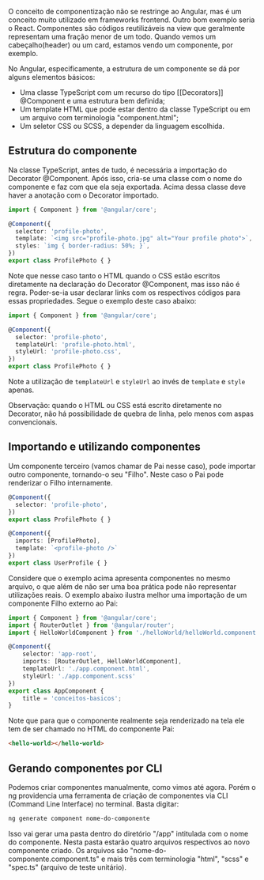 O conceito de componentização não se restringe ao Angular, mas é um conceito muito utilizado em frameworks frontend. Outro bom exemplo seria o React.
Componentes são códigos reutilizáveis na view que geralmente representam uma fração menor de um todo. Quando vemos um cabeçalho(header) ou um card, estamos vendo um componente, por exemplo. 

No Angular, especificamente, a estrutura de um componente se dá por alguns elementos básicos:

- Uma classe TypeScript com um recurso do tipo [[Decorators]] @Component e uma estrutura bem definida;
- Um template HTML que pode estar dentro da classe TypeScript ou em um arquivo com terminologia "component.html";
- Um seletor CSS ou SCSS, a depender da linguagem escolhida.

## Estrutura do componente

Na classe TypeScript, antes de tudo, é necessária a importação do Decorator @Component. Após isso, cria-se uma classe com o nome do componente e faz com que ela seja exportada. Acima dessa classe deve haver a anotação com o Decorator importado.

```ts
import { Component } from '@angular/core';

@Component({
  selector: 'profile-photo',
  template: `<img src="profile-photo.jpg" alt="Your profile photo">`,
  styles: `img { border-radius: 50%; }`,
})
export class ProfilePhoto { }
```

Note que nesse caso tanto o HTML quando o CSS estão escritos diretamente na declaração do Decorator @Component, mas isso não é regra. Poder-se-ia usar declarar links com os respectivos códigos para essas propriedades. Segue o exemplo deste caso abaixo:

```ts
import { Component } from '@angular/core';

@Component({
  selector: 'profile-photo',
  templateUrl: 'profile-photo.html',
  styleUrl: 'profile-photo.css',
})
export class ProfilePhoto { }
```

Note a utilização de `templateUrl` e `styleUrl` ao invés de `template` e `style` apenas.

Observação: quando o HTML ou CSS está escrito diretamente no Decorator, não há possibilidade de quebra de linha, pelo menos com aspas convencionais.

## Importando e utilizando componentes

Um componente terceiro (vamos chamar de Pai nesse caso), pode importar outro componente, tornando-o seu "Filho". Neste caso o Pai pode renderizar o Filho internamente.

```ts
@Component({
  selector: 'profile-photo',
})
export class ProfilePhoto { }

@Component({
  imports: [ProfilePhoto],
  template: `<profile-photo />`
})
export class UserProfile { }
```

Considere que o exemplo acima apresenta componentes no mesmo arquivo, o que além de não ser uma boa prática pode não representar utilizações reais. O exemplo abaixo ilustra melhor uma importação de um componente Filho externo ao Pai:

```ts
import { Component } from '@angular/core';
import { RouterOutlet } from '@angular/router';
import { HelloWorldComponent } from './helloWorld/helloWorld.component';

@Component({
	selector: 'app-root',
	imports: [RouterOutlet, HelloWorldComponent],
	templateUrl: './app.component.html',
	styleUrl: './app.component.scss'
})
export class AppComponent {
	title = 'conceitos-basicos';
}
```

Note que para que o componente realmente seja renderizado na tela ele tem de ser chamado no HTML do componente Pai:

```html
<hello-world></hello-world>
```


## Gerando componentes por CLI

Podemos criar componentes manualmente, como vimos até agora. Porém o ng providencia uma ferramenta de criação de componentes via CLI (Command Line Interface) no terminal. Basta digitar:

```sh
ng generate component nome-do-componente
```

Isso vai gerar uma pasta dentro do diretório "/app" intitulada com o nome do componente. Nesta pasta estarão quatro arquivos respectivos ao novo componente criado. Os arquivos são "nome-do-componente.component.ts" e mais três com terminologia "html", "scss" e "spec.ts" (arquivo de teste unitário).